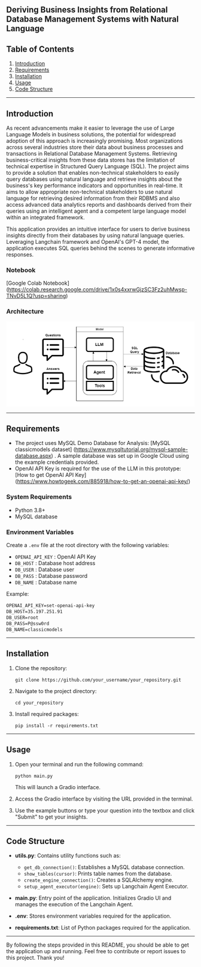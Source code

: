 
## Deriving Business Insights from Relational Database Management Systems with Natural Language

## Table of Contents
1. [Introduction](#introduction)
2. [Requirements](#requirements)
3. [Installation](#installation)
4. [Usage](#usage)
5. [Code Structure](#code-structure)

---

## Introduction

As recent advancements make it easier to leverage the use of Large Language Models in business solutions, the potential for widespread adoption of this approach is increasingly promising. Most organizations across several industries store their data about business processes and transactions in Relational Database Management Systems. Retrieving business-critical insights from these data stores has the limitation of technical expertise in Structured Query Language (SQL). The project aims to provide a solution that enables non-technical stakeholders to easily query databases using natural language and retrieve insights about the business's key performance indicators and opportunities in real-time. It aims to allow appropriate non-technical stakeholders to use natural language for retrieving desired information from their RDBMS and also access advanced data analytics reports and dashboards derived from their queries using an intelligent agent and a competent large language model within an integrated framework. 

This application provides an intuitive interface for users to derive business insights directly from their databases by using natural language queries. Leveraging Langchain framework and OpenAI's GPT-4 model, the application executes SQL queries behind the scenes to generate informative responses.

### Notebook
[Google Colab Notebook] (https://colab.research.google.com/drive/1x0s4xxrwGjzSC3Fz2uhMwsp-TNvD5L1Q?usp=sharing)

### Architecture
![image](https://github.com/SamuelOjuri/Business_Insights_from_RDBMS_with_Natural_Language/blob/main/SQL_database_agent_workflow.png)

---

## Requirements
- The project uses MySQL Demo Database for Analysis: [MySQL classicmodels dataset] (https://www.mysqltutorial.org/mysql-sample-database.aspx) . A sample database was set up in Google Cloud using the example credentials provided.
- OpenAI API Key is required for the use of the LLM in this prototype: [How to get OpenAI API Key] (https://www.howtogeek.com/885918/how-to-get-an-openai-api-key/)

### System Requirements
- Python 3.8+
- MySQL database

### Environment Variables
Create a `.env` file at the root directory with the following variables:
- `OPENAI_API_KEY` : OpenAI API Key
- `DB_HOST` : Database host address
- `DB_USER` : Database user
- `DB_PASS` : Database password
- `DB_NAME` : Database name

Example:
```env
OPENAI_API_KEY=set-openai-api-key
DB_HOST=35.197.251.91
DB_USER=root
DB_PASS=P@ssw0rd
DB_NAME=classicmodels
```

---

## Installation

1. Clone the repository:

    ```
    git clone https://github.com/your_username/your_repository.git
    ```
    
2. Navigate to the project directory:

    ```
    cd your_repository
    ```

3. Install required packages:

    ```
    pip install -r requirements.txt
    ```

---

## Usage

1. Open your terminal and run the following command:

    ```
    python main.py
    ```

    This will launch a Gradio interface.

2. Access the Gradio interface by visiting the URL provided in the terminal.

3. Use the example buttons or type your question into the textbox and click "Submit" to get your insights.

---

## Code Structure

- **utils.py**: Contains utility functions such as:

    - `get_db_connection()`: Establishes a MySQL database connection.
    - `show_tables(cursor)`: Prints table names from the database.
    - `create_engine_connection()`: Creates a SQLAlchemy engine.
    - `setup_agent_executor(engine)`: Sets up Langchain Agent Executor.

- **main.py**: Entry point of the application. Initializes Gradio UI and manages the execution of the Langchain Agent.

- **.env**: Stores environment variables required for the application.

- **requirements.txt**: List of Python packages required for the application.

---


By following the steps provided in this README, you should be able to get the application up and running. Feel free to contribute or report issues to this project. Thank you!
